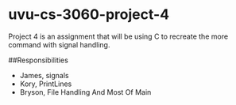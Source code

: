 uvu-cs-3060-project-4
=====================

Project 4 is an assignment that will be using C to recreate the more command with signal handling.

##Responsibilities

 * James, signals
 * Kory, PrintLines
 * Bryson, File Handling And Most Of Main
